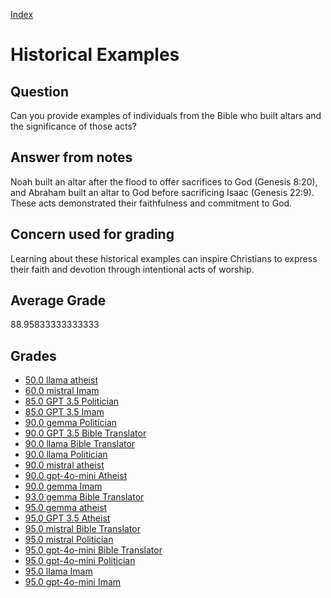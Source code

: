
[Index](../../index.md)
# Historical Examples
## Question
Can you provide examples of individuals from the Bible who built altars and the significance of those acts?

## Answer from notes
Noah built an altar after the flood to offer sacrifices to God (Genesis 8:20), and Abraham built an altar to God before sacrificing Isaac (Genesis 22:9). These acts demonstrated their faithfulness and commitment to God.

## Concern used for grading
Learning about these historical examples can inspire Christians to express their faith and devotion through intentional acts of worship.

## Average Grade
88.95833333333333

## Grades
 * [50.0 llama atheist](../answers/llama_atheist/Historical_Examples.md)
 * [60.0 mistral Imam](../answers/mistral_Imam/Historical_Examples.md)
 * [85.0 GPT 3.5 Politician](../answers/GPT_3.5_Politician/Historical_Examples.md)
 * [85.0 GPT 3.5 Imam](../answers/GPT_3.5_Imam/Historical_Examples.md)
 * [90.0 gemma Politician](../answers/gemma_Politician/Historical_Examples.md)
 * [90.0 GPT 3.5 Bible Translator](../answers/GPT_3.5_Bible_Translator/Historical_Examples.md)
 * [90.0 llama Bible Translator](../answers/llama_Bible_Translator/Historical_Examples.md)
 * [90.0 llama Politician](../answers/llama_Politician/Historical_Examples.md)
 * [90.0 mistral atheist](../answers/mistral_atheist/Historical_Examples.md)
 * [90.0 gpt-4o-mini Atheist](../answers/gpt-4o-mini_Atheist/Historical_Examples.md)
 * [90.0 gemma Imam](../answers/gemma_Imam/Historical_Examples.md)
 * [93.0 gemma Bible Translator](../answers/gemma_Bible_Translator/Historical_Examples.md)
 * [95.0 gemma atheist](../answers/gemma_atheist/Historical_Examples.md)
 * [95.0 GPT 3.5 Atheist](../answers/GPT_3.5_Atheist/Historical_Examples.md)
 * [95.0 mistral Bible Translator](../answers/mistral_Bible_Translator/Historical_Examples.md)
 * [95.0 mistral Politician](../answers/mistral_Politician/Historical_Examples.md)
 * [95.0 gpt-4o-mini Bible Translator](../answers/gpt-4o-mini_Bible_Translator/Historical_Examples.md)
 * [95.0 gpt-4o-mini Politician](../answers/gpt-4o-mini_Politician/Historical_Examples.md)
 * [95.0 llama Imam](../answers/llama_Imam/Historical_Examples.md)
 * [95.0 gpt-4o-mini Imam](../answers/gpt-4o-mini_Imam/Historical_Examples.md)
